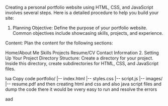 Creating a personal portfolio website using HTML, CSS, and JavaScript involves several steps. Here is a detailed procedure to help you build your site:

1. Planning
Objective:
Define the purpose of your portfolio website. Common objectives include showcasing skills, projects, and experience.

Content:
Plan the content for the following sections:

Home/About Me
Skills
Projects
Resume/CV
Contact Information
2. Setting Up Your Project
Directory Structure:
Create a directory for your project. Inside this directory, create subdirectories for HTML, CSS, and JavaScript files.

lua
Copy code
portfolio/
|-- index.html
|-- styles.css
|-- script.js
|-- images/
|-- resume.pdf 
and then creating html and css and also java script files and dump the code there it would be vvery easy to run and resolve the errors



aad
